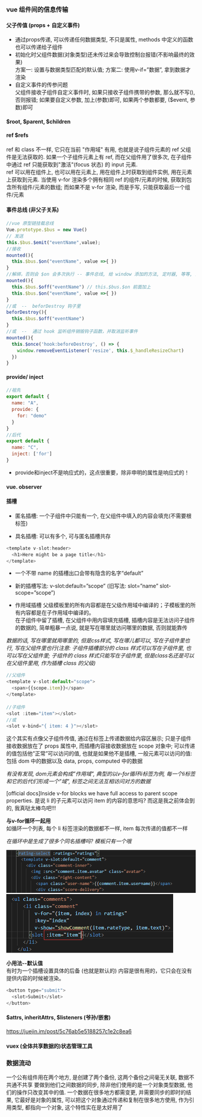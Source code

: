 ### vue 组件间的信息传输

#### 父子传值 (props + 自定义事件)
  - 通过props传递, 可以传递任何数据类型, 不只是属性, methods 中定义的函数也可以传递给子组件
  - 初始化时父组件数据(对象类型)还未传过来会导致控制台报错(不影响最终的效果)  
  方案一: 设置与数据类型匹配的默认值; 方案二: 使用v-if=”数据”, 拿到数据才渲染  
  - 自定义事件的传参问题  
    父组件接收子组件自定义事件时, 如果只接收子组件携带的参数, 那么就不写(), 否则报错; 如果要自定义参数, 加上(参数)即可, 如果两个参数都要, ($event, 参数)即可  
  
####  $root, $parent, $children

#### ref $refs
ref 和 class 不一样, 它只在当前 "作用域" 有用, 也就是说子组件元素的 ref 父组件是无法获取的. 如果一个子组件元素上有 ref, 而在父组件用了很多次, 在子组件中通过 ref 只能获取到"激活"(focus 状态) 的 input 元素.  
ref 可以用在组件上, 也可以用在元素上, 用在组件上时获取到组件实例, 用在元素上获取到元素. 当使用 v-for 渲染多个拥有相同 ref 的组件/元素的时候, 获取到包含所有组件/元素的数组; 而如果不是 v-for 渲染, 而是手写, 只能获取最后一个组件/元素

  
#### 事件总线 (非父子关系)
  ```js  
  //vue 原型链挂载总线 
  Vue.prototype.$bus = new Vue()
  // 发送
  this.$bus.$emit("eventName",value); 
  //接收
  mounted(){
    this.$bus.$on("eventName", value =>{ })
  }
  //解绑，否则会 $on 会多次执行 -- 事件总线, 给 window 添加的方法, 定时器, 等等, 全局的东西不会随着组件销毁而销毁, 所以要手动去除  
  mounted(){
    this.$bus.$off("eventName") // this.$bus.$on 前面加上
    this.$bus.$on("eventName", value =>{ })
  }
  //或  --  beforDestroy 钩子里
  beforDestroy(){
    this.$bus.$off("eventName") 
  }
  //或  --  通过 hook 监听组件销毁钩子函数，并取消监听事件
  mounted(){    
    this.$once('hook:beforeDestroy', () => {
      window.removeEventListener('resize', this.$_handleResizeChart)
    })
  }
  ```

#### provide/ inject
```js
//祖先
export default {
  name: "A",
  provide: {
    for: "demo"
  }
}
//后代
export default {
  name: "C",
  inject: ['for']
}
```
- provide和inject不是响应式的，这点很重要，除非申明的属性是响应式的！

#### vue. observer

#### 插槽

- 匿名插槽: 一个子组件中只能有一个, 在父组件中填入的内容会填充(不需要根标签)  

- 具名插槽: 可以有多个, 可与匿名插槽共存
```js
<template v-slot:header>
  <h1>Here might be a page title</h1>
</template>
```
  - 一个不带 name 的插槽出口会带有隐含的名字“default”
  - 新的插槽写法: v-slot:default=”scope” (旧写法: slot=”name” slot-scope=”scope”)

- 作用域插槽
父级模板里的所有内容都是在父级作用域中编译的；子模板里的所有内容都是在子作用域中编译的。  
在子组件中留了插槽, 在父组件中用内容填充插槽, 插槽内容是无法访问子组件的数据的, 简单粗暴一点说, 就是写在哪里就访问哪里的数据, 否则就能靠传

*数据的话, 写在哪里就用哪里的, 但是css样式, 写在哪儿都可以, 写在子组件里也行, 写在父组件里也行(注意: 子组件插槽部分的 class 样式可以写在子组件里, 也可以写在父组件里; 子组件的 class 样式只能写在子组件里, 但是class名还是可以在父组件里用, 作为插槽 class 的父级)*

```js
//父组件
<template v-slot:default="scope">
  <span>{{scope.item}}</span>
</template>

//子组件
<slot :item="item"></slot>
//或
<slot v-bind="{ item: 4 }"></slot>
```

这个其实有点像父子组件传值, 通过在标签上传递数据给内容区展示; 只是子组件接收数据放在了 props 属性中, 而插槽内容接收数据放在 scope 对象中; 可以传递的值包括他”正常”可以访问的值, 也就是如果他不是插槽, 一般元素可以访问的值: 包括 dom 中的数据以及 data, props, computed 中的数据

*有没有发现, dom元素会构成”作用域”, 典型的以v-for循环li标签为例, 每一个li标签和它的后代们形成一个”域”, 标签之间无法互相访问对方的数据*

[official docs]Inside v-for blocks we have full access to parent scope properties.
是说 li 的子元素可以访问 item 的内容的意思吗? 而这是我之前体会到的, 我真哒太棒鸟吧!!!

**与v-for循环一起用**  
如循环一个列表, 每个 li 标签渲染的数据都不一样, item 每次传递的值都不一样

*在循环中是生成了很多个同名插槽吗? 模板只有一个哦*

![](./img/communication2.png)  
![](./img/communication1.png)
 
**小用法--默认值**  
有时为一个插槽设置具体的后备 (也就是默认的) 内容是很有用的，它只会在没有提供内容的时候被渲染。
```js
<button type="submit">
  <slot>Submit</slot>
</button>
```


#### $attrs, inheritAttrs, $listeners (爷孙/嵌套)

https://juejin.im/post/5c76ab5e5188257c1e2c8ea6

#### vuex (全体共享数据的)状态管理工具


### 数据流动
一个公有组件用在两个地方, 是创建了两个备份, 这两个备份之间毫无关联, 数据不共通不共享
要做到他们之间数据的同步, 除非他们使用的是一个对象类型数据, 他们的操作只改变其中的值. 一个数据在很多地方都需变更, 并需要同步的即时的结果, 它最好是对象的属性, 可以把这个对象通过传递和复制在很多地方使用, 作为引用类型, 都指向一个对象, 这个特性实在是太好用了